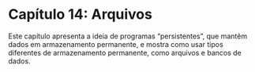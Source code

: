 # Capítulo 14: Arquivos

Este capítulo apresenta a ideia de programas “persistentes”, que mantêm dados em armazenamento permanente, e mostra como usar tipos diferentes de armazenamento permanente, como arquivos e bancos de dados.
